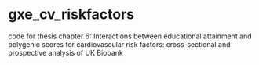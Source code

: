 # gxe_cv_riskfactors

code for thesis chapter 6: Interactions between educational attainment and polygenic scores for cardiovascular risk factors: cross-sectional and prospective analysis of UK Biobank
